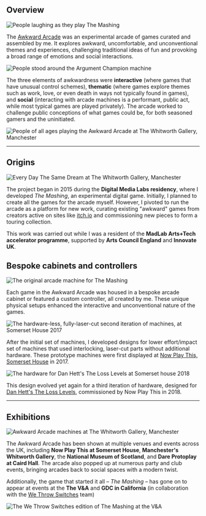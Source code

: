 ## Overview

![People laughing as they play The Mashing](arcade.jpg)

The [Awkward Arcade](https://awkwardarcade.co.uk) was an experimental arcade of games curated and assembled by me. It explores awkward, uncomfortable, and unconventional themes and experiences, challenging traditional ideas of fun and provoking a broad range of emotions and social interactions. 

![People stood around the Argument Champion machine](arcade_3.jpg)

The three elements of awkwardness were **interactive** (where games that have unusual control schemes), **thematic** (where games explore themes such as work, love, or even death in ways not typically found in games), and **social** (interacting with arcade machines is a performant, public act, while most typical games are played privately). The arcade worked to challenge public conceptions of what games could be, for both seasoned gamers and the uninitiated.

![People of all ages playing the Awkward Arcade at The Whitworth Gallery, Manchester](arcade_5)

----

## Origins

![Every Day The Same Dream at The Whitworth Gallery, Manchester](arcade_2.jpg)

The project began in 2015 during the **Digital Media Labs residency**, where I developed *The Mashing*, an experimental digital game. Initially, I planned to create all the games for the arcade myself. However, I pivoted to run the arcade as a platform for new work, curating existing "awkward" games from creators active on sites like [itch.io](https://itch.io) and commissioning new pieces to form a touring collection.

This work was carried out while I was a resident of the **MadLab Arts+Tech accelerator programme**, supported by **Arts Council England** and **Innovate UK**.

## Bespoke cabinets and controllers

![The original arcade machine for The Mashing](arcade_4.jpg)

Each game in the Awkward Arcade was housed in a bespoke arcade cabinet or featured a custom controller, all created by me. These unique physical setups enhanced the interactive and unconventional nature of the games.

![The hardware-less, fully-laser-cut second iteration of machines, at Somerset House 2017](arcade_7.jpg)

After the initial set of machines, I developed designs for lower effort/impact set of machines that used interlocking, laser-cut parts without additional hardware. These prototype machines were first displayed at [Now Play This, Somerset House](https://www.somersethouse.org.uk/press/now-play-game-changers-another-way-play) in 2017. 

![The hardware for Dan Hett's The Loss Levels at Somerset house 2018](arcade_8.jpg)

This design evolved yet again for a third iteration of hardware, designed for [Dan Hett's The Loss Levels](https://danhett.itch.io/the-loss-levels), commissioned by Now Play This in 2018.

----

## Exhibitions

![Awkward Arcade machines at The Whitworth Gallery, Manchester](arcade_6.jpg)

The Awkward Arcade has been shown at multiple venues and events across the UK, including **Now Play This at Somerset House**, **Manchester's Whitworth Gallery**, the **National Museum of Scotland**, and **Dare Protoplay at Caird Hall**. The arcade also popped up at numerous party and club events, bringing arcades back to social spaces with a modern twist.


Additionally, the game that started it all – _The Mashing_ – has gone on to appear at events at the **The V&A** and **GDC in California** (in collaboration with the [We Throw Switches](https://www.wethrowswitches.com/altarcade) team)

![The We Throw Switches edition of The Mashing at the V&A](arcade_1.jpg)
